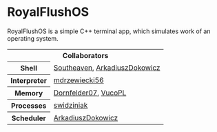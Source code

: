# RoyalFlushOS

RoyalFlushOS is a simple C++ terminal app, which simulates work of an operating system.

<table>
  <tr>
    <th colspan='2'>Collaborators</th>
  </tr>
  <tr>
    <th>Shell</th><td><a href="https://github.com/Southeaven">Southeaven</a>, <a href="https://github.com/ArkadiuszDokowicz">ArkadiuszDokowicz</a></td>
  </tr>
   <tr>
    <th>Interpreter</th><td><a href="https://github.com/mdrzewiecki56">mdrzewiecki56</a></td>
  </tr>
  <tr>
    <th>Memory</th><td><a href="https://github.com/Dornfelder07">Dornfelder07</a>, <a href="https://github.com/VucoPL">VucoPL</a></td>
  </tr>
   <tr>
    <th>Processes</th><td><a href="https://github.com/swidziniak">swidziniak</a></td>
  </tr>
  <tr>
    <th>Scheduler</th><td><a href="https://github.com/ArkadiuszDokowicz">ArkadiuszDokowicz</a></td>
  </tr>
</table>
